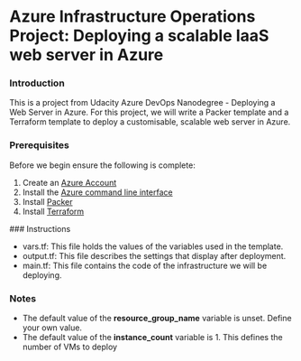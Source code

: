 # Azure Infrastructure Operations Project: Deploying a scalable IaaS web server in Azure

### Introduction

This is a project from Udacity Azure DevOps Nanodegree - Deploying a Web Server in Azure. For this project, we will write a Packer template and a Terraform template to deploy a customisable, scalable web server in Azure.

### Prerequisites

Before we begin ensure the following is complete:

1. Create an [Azure Account](https://portal.azure.com) 
2. Install the [Azure command line interface](https://docs.microsoft.com/en-us/cli/azure/install-azure-cli?view=azure-cli-latest)
3. Install [Packer](https://www.packer.io/downloads)
4. Install [Terraform](https://www.terraform.io/downloads.html)

### Instructions

* vars.tf: This file holds the values of the variables used in the template.
* output.tf: This file describes the settings that display after deployment.
* main.tf: This file contains the code of the infrastructure we will be deploying.

### Notes

* The default value of the **resource_group_name** variable is unset. Define your own value.
* The default value of the **instance_count** variable is 1. This defines the number of VMs to deploy
